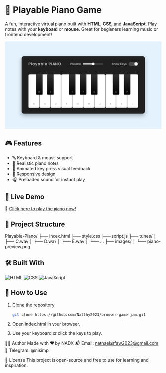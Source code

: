 # 🎹 Playable Piano Game

A fun, interactive virtual piano built with **HTML**, **CSS**, and **JavaScript**. Play notes with your **keyboard** or **mouse**. Great for beginners learning music or frontend development!

![Piano Demo](images/piano-preview.png)



## 🎮 Features

- 🔤 Keyboard & mouse support  
- 🎼 Realistic piano notes  
- 🎨 Animated key press visual feedback  
- 📱 Responsive design  
- 🎧 Preloaded sound for instant play


## 🚀 Live Demo

🔗 [Click here to play the piano now!](https://natthy2023.github.io/browser-game-jam/Playable-Piano/)  



## 📂 Project Structure

Playable-Piano/
├── index.html
├── style.css 
├── script.js 
├── tunes/ 
│ ├── C.wav
│ ├── D.wav
│ ├── E.wav
│ └── ...
├── images/
│ └── piano-preview.png



## 🛠️ Built With

![HTML](https://img.shields.io/badge/HTML-5-orange?logo=html5)
![CSS](https://img.shields.io/badge/CSS-3-blue?logo=css3)
![JavaScript](https://img.shields.io/badge/JavaScript-ES6-yellow?logo=javascript)



## 🧠 How to Use

1. Clone the repository:
   ```bash
   git clone https://github.com/Natthy2023/browser-game-jam.git
   ```
2. Open index.html in your browser.

3. Use your keyboard or click the keys to play.

👨‍💻 Author
Made with ❤️ by NADX
📬 Email: natnaelasfaw2023@gmail.com
📨 Telegram: @nisimp

📄 License
This project is open-source and free to use for learning and inspiration.

